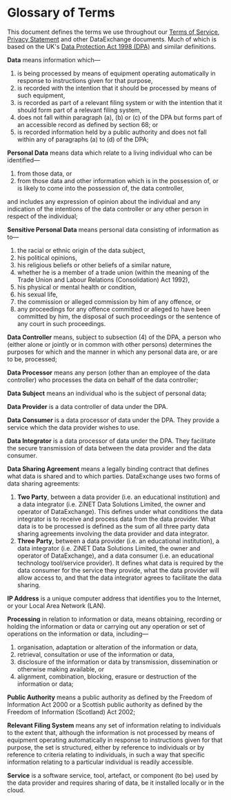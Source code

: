# Glossary of Terms

This document defines the terms we use throughout our [Terms of Service](https://dataexchange.education/terms), [Privacy Statement](https://dataexchange.education/terms/privacy) and other DataExchange documents. Much of which is based on the UK's [Data Protection Act 1998 (DPA)](http://www.legislation.gov.uk/ukpga/1998/29) and similar definitions.

__Data__ means information which—

1. is being processed by means of equipment operating automatically in response to instructions given for that purpose,
1. is recorded with the intention that it should be processed by means of such equipment,
1. is recorded as part of a relevant filing system or with the intention that it should form part of a relevant filing system,
1. does not fall within paragraph (a), (b) or (c) of the DPA but forms part of an accessible record as defined by section 68; or
1. is recorded information held by a public authority and does not fall within any of paragraphs (a) to (d) of the DPA;

__Personal Data__ means data which relate to a living individual who can be identified—

1. from those data, or
1. from those data and other information which is in the possession of, or is likely to come into the possession of, the data controller,

and includes any expression of opinion about the individual and any indication of the intentions of the data controller or any other person in respect of the individual;

__Sensitive Personal Data__ means personal data consisting of information as to—

1. the racial or ethnic origin of the data subject,
1. his political opinions,
1. his religious beliefs or other beliefs of a similar nature,
1. whether he is a member of a trade union (within the meaning of the Trade Union and Labour Relations (Consolidation) Act 1992),
1. his physical or mental health or condition,
1. his sexual life,
1. the commission or alleged commission by him of any offence, or
1. any proceedings for any offence committed or alleged to have been committed by him, the disposal of such proceedings or the sentence of any court in such proceedings.

__Data Controller__ means, subject to subsection (4) of the DPA, a person who (either alone or jointly or in common with other persons) determines the purposes for which and the manner in which any personal data are, or are to be, processed;

__Data Processor__ means any person (other than an employee of the data controller) who processes the data on behalf of the data controller;

__Data Subject__  means an individual who is the subject of personal data;

__Data Provider__ is a data controller of data under the DPA.

__Data Consumer__ is a data processor of data under the DPA. They provide a service which the data provider wishes to use.

__Data Integrator__ is a data processor of data under the DPA. They facilitate the secure transmission of data between the data provider and the data consumer.

__Data Sharing Agreement__ means a legally binding contract that defines what data is shared and to which parties. DataExchange uses two forms of data sharing agreements:

1. __Two Party__, between a data provider (i.e. an educational institution) and a data integrator (i.e. ZiNET Data Solutions Limited, the owner and operator of DataExchange). This defines under what conditions the data integrator is to receive and process data from the data provider. What data is to be processed is defined as the sum of all three party data sharing agreements involving the data provider and data integrator.
1. __Three Party__, between a data provider (i.e. an educational institution), a data integrator (i.e. ZiNET Data Solutions Limited, the owner and operator of DataExchange), and a data consumer (i.e. an educational technology tool/service provider). It defines what data is required by the data consumer for the service they provide, what the data provider will allow access to, and that the data integrator agrees to facilitate the data sharing.

__IP Address__ is a unique computer address that identifies you to the Internet, or your Local Area Network (LAN).

__Processing__ in relation to information or data, means obtaining, recording or holding the information or data or carrying out any operation or set of operations on the information or data, including—

1. organisation, adaptation or alteration of the information or data,
1. retrieval, consultation or use of the information or data,
1. disclosure of the information or data by transmission, dissemination or otherwise making available, or
1. alignment, combination, blocking, erasure or destruction of the information or data;

__Public Authority__ means a public authority as defined by the Freedom of Information Act 2000 or a Scottish public authority as defined by the Freedom of Information (Scotland) Act 2002;

__Relevant Filing System__ means any set of information relating to individuals to the extent that, although the information is not processed by means of equipment operating automatically in response to instructions given for that purpose, the set is structured, either by reference to individuals or by reference to criteria relating to individuals, in such a way that specific information relating to a particular individual is readily accessible.

__Service__ is a software service, tool, artefact, or component (to be) used by the data provider and requires sharing of data, be it installed locally or in the cloud.
